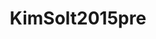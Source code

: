 ---
layout: redirect
title: KimSolt2015pre
loc: http://fsolt.github.io/papers/KimSolt2015pre.pdf
output: html_document
---